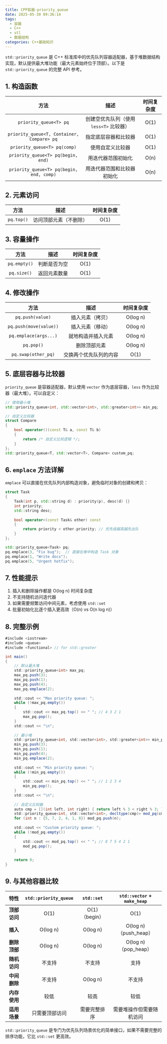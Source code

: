 ```yaml
---
title: CPP容器-priority_queue
date: 2025-05-30 09:36:14
tags:
  - 容器
  - C++
  - stl
  - 数据结构
categories: C++基础知识
---
```


`std::priority_queue` 是 C++ 标准库中的优先队列容器适配器，基于堆数据结构实现，默认提供最大堆功能（最大元素始终位于顶部）。以下是 `std::priority_queue` 的完整 API 参考。

## 1. 构造函数

|                    方法                    |                  描述                   | 时间复杂度 |
| :----------------------------------------: | :-------------------------------------: | :--------: |
|           `priority_queue<T> pq`           | 创建空优先队列（使用 `less<T>` 比较器） |    O(1)    |
| `priority_queue<T, Container, Compare> pq` |          指定底层容器和比较器           |    O(1)    |
|        `priority_queue<T> pq(comp)`        |            使用自定义比较器             |    O(1)    |
|     `priority_queue<T> pq(begin, end)`     |           用迭代器范围初始化            |    O(n)    |
|  `priority_queue<T> pq(begin, end, comp)`  |       用迭代器范围和比较器初始化        |    O(n)    |

## 2. 元素访问

|    方法    |          描述          | 时间复杂度 |
| :--------: | :--------------------: | :--------: |
| `pq.top()` | 访问顶部元素（不删除） |    O(1)    |

## 3. 容量操作

|     方法     |     描述     | 时间复杂度 |
| :----------: | :----------: | :--------: |
| `pq.empty()` | 判断是否为空 |    O(1)    |
| `pq.size()`  | 返回元素数量 |    O(1)    |

## 4. 修改操作

|          方法          |          描述          | 时间复杂度 |
| :--------------------: | :--------------------: | :--------: |
|    `pq.push(value)`    |    插入元素（拷贝）    |  O(log n)  |
| `pq.push(move(value))` |    插入元素（移动）    |  O(log n)  |
| `pq.emplace(args...)`  |   就地构造并插入元素   |  O(log n)  |
|       `pq.pop()`       |      删除顶部元素      |  O(log n)  |
|  `pq.swap(other_pq)`   | 交换两个优先队列的内容 |    O(1)    |

## 5. 底层容器与比较器

`priority_queue` 是容器适配器，默认使用 `vector` 作为底层容器，`less` 作为比较器（最大堆）。可以自定义：

```c++
// 使用最小堆
std::priority_queue<int, std::vector<int>, std::greater<int>> min_pq;

// 自定义比较器
struct Compare 
{
    bool operator()(const T& a, const T& b) 
    {
        return /* 自定义比较逻辑 */;
    }
};
std::priority_queue<T, std::vector<T>, Compare> custom_pq;
```

## 6. `emplace` 方法详解

`emplace` 可以直接在优先队列内部构造对象，避免临时对象的创建和拷贝：

```c++
struct Task 
{
    Task(int p, std::string d) : priority(p), desc(d) {}
    int priority;
    std::string desc;
    
    bool operator<(const Task& other) const 
    {
        return priority < other.priority; // 优先级越高越先出队
    }
};

std::priority_queue<Task> pq;
pq.emplace(3, "Fix bug");  // 直接在堆中构造 Task 对象
pq.emplace(1, "Write docs");
pq.emplace(5, "Urgent hotfix");
```

## 7. 性能提示

1. 插入和删除操作都是 O(log n) 时间复杂度
2. 不支持随机访问迭代器
3. 如果需要频繁访问中间元素，考虑使用 `std::set`
4. 批量初始化比逐个插入更高效（O(n) vs O(n log n)）

## 8. 完整示例

```c#
#include <iostream>
#include <queue>
#include <functional> // for std::greater

int main() 
{
    // 默认最大堆
    std::priority_queue<int> max_pq;
    max_pq.push(3);
    max_pq.push(1);
    max_pq.push(4);
    max_pq.emplace(2);
    
    std::cout << "Max priority queue: ";
    while (!max_pq.empty()) 
    {
        std::cout << max_pq.top() << " "; // 4 3 2 1
        max_pq.pop();
    }
    std::cout << "\n";
    
    // 最小堆
    std::priority_queue<int, std::vector<int>, std::greater<int>> min_pq;
    min_pq.push(3);
    min_pq.push(1);
    min_pq.push(4);
    min_pq.emplace(2);
    
    std::cout << "Min priority queue: ";
    while (!min_pq.empty()) 
    {
        std::cout << min_pq.top() << " "; // 1 2 3 4
        min_pq.pop();
    }
    std::cout << "\n";
    
    // 自定义比较器
    auto cmp = [](int left, int right) { return left % 3 < right % 3; };
    std::priority_queue<int, std::vector<int>, decltype(cmp)> mod_pq(cmp);
    for (int n : {5, 7, 2, 4, 1, 8}) mod_pq.push(n);
    
    std::cout << "Custom priority queue: ";
    while (!mod_pq.empty()) 
    {
        std::cout << mod_pq.top() << " "; // 8 7 5 4 2 1
        mod_pq.pop();
    }
    
    return 0;
}
```

## 9. 与其他容器比较

|     特性     | `std::priority_queue` |  `std::set`   | `std::vector` + `make_heap` |
| :----------: | :-------------------: | :-----------: | :-------------------------: |
| **顶部访问** |         O(1)          | O(1)（begin） |            O(1)             |
|   **插入**   |       O(log n)        |   O(log n)    |    O(log n)（push_heap）    |
| **删除顶部** |       O(log n)        |   O(log n)    |    O(log n)（pop_heap）     |
| **随机访问** |        不支持         |    不支持     |            支持             |
| **中间删除** |        不支持         |   O(log n)    |           不支持            |
| **内存使用** |         较低          |     较高      |            较低             |
| **适用场景** |    只需要顶部访问     | 需要完整排序  |  需要堆操作但需要随机访问   |

`std::priority_queue` 是专门为优先队列场景优化的简单接口，如果不需要完整的排序功能，它比 `std::set` 更高效。
